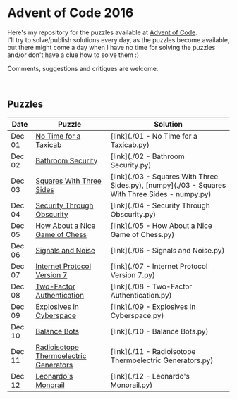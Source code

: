 # Advent of Code 2016

Here's my repository for the puzzles available at [Advent of Code](http://adventofcode.com/).  
I'll try to solve/publish solutions every day, as the puzzles become available, but there might come a day when I have no time for solving the puzzles and/or don't have a clue how to solve them :)

Comments, suggestions and critiques are welcome.

&nbsp;

## Puzzles

Date | Puzzle | Solution
--- | --- | ---
Dec 01 | [No Time for a Taxicab](http://adventofcode.com/2016/day/1) | [link](./01 - No Time for a Taxicab.py)
Dec 02 | [Bathroom Security](http://adventofcode.com/2016/day/2) | [link](./02 - Bathroom Security.py)
Dec 03 | [Squares With Three Sides](http://adventofcode.com/2016/day/3) | [link](./03 - Squares With Three Sides.py), [numpy](./03 - Squares With Three Sides - numpy.py)
Dec 04 | [Security Through Obscurity](http://adventofcode.com/2016/day/4) | [link](./04 - Security Through Obscurity.py)
Dec 05 | [How About a Nice Game of Chess](http://adventofcode.com/2016/day/5) | [link](./05 - How About a Nice Game of Chess.py)
Dec 06 | [Signals and Noise](http://adventofcode.com/2016/day/6) | [link](./06 - Signals and Noise.py)
Dec 07 | [Internet Protocol Version 7](http://adventofcode.com/2016/day/7) | [link](./07 - Internet Protocol Version 7.py)
Dec 08 | [Two-Factor Authentication](http://adventofcode.com/2016/day/8) | [link](./08 - Two-Factor Authentication.py)
Dec 09 | [Explosives in Cyberspace](http://adventofcode.com/2016/day/9) | [link](./09 - Explosives in Cyberspace.py)
Dec 10 | [Balance Bots](http://adventofcode.com/2016/day/10) | [link](./10 - Balance Bots.py)
Dec 11 | [Radioisotope Thermoelectric Generators](http://adventofcode.com/2016/day/11) | [link](./11 - Radioisotope Thermoelectric Generators.py)
Dec 12 | [Leonardo's Monorail](http://adventofcode.com/2016/day/12) | [link](./12 - Leonardo's Monorail.py)

